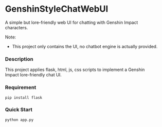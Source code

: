 # GenshinStyleChatWebUI
A simple but lore-friendly web UI for chatting with Genshin Impact characters.

Note:

- This project only contains the UI, no chatbot engine is actually provided.

### Description

This project applies flask, html, js, css scripts to implement a Genshin Impact lore-friendly chat UI.

### Requirement

~~~
pip install flask
~~~

### Quick Start

~~~
python app.py
~~~